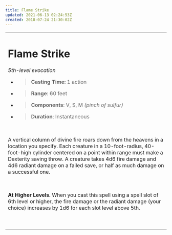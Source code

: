 ```yaml
---
title: Flame Strike
updated: 2021-06-13 02:24:53Z
created: 2018-07-24 21:30:02Z
---
```


<table><tbody><tr class="odd"><td><h1 id="flame-strike"><strong>Flame Strike</strong></h1><p><em>5th-level evocation</em></p><ul><li><blockquote><p><strong>Casting Time:</strong> 1 action</p></blockquote></li><li><blockquote><p><strong>Range</strong>: 60 feet</p></blockquote></li><li><blockquote><p><strong>Components</strong>: V, S, M <em>(pinch of sulfur)</em></p></blockquote></li><li><blockquote><p><strong>Duration</strong>: Instantaneous</p></blockquote></li></ul><p> </p><p>A vertical column of divine fire roars down from the heavens in a location you specify. Each creature in a 10-foot-radius, 40-foot-high cylinder centered on a point within range must make a Dexterity saving throw. A creature takes 4d6 fire damage and 4d6 radiant damage on a failed save, or half as much damage on a successful one.</p><p> </p><p><strong>At Higher Levels.</strong> When you cast this spell using a spell slot of 6th level or higher, the fire damage or the radiant damage (your choice) increases by 1d6 for each slot level above 5th.</p><p> </p></td></tr></tbody></table>